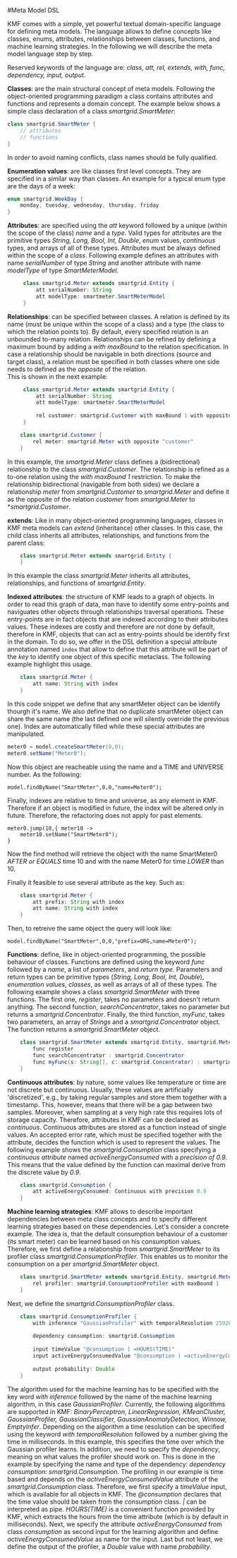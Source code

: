 #Meta Model DSL

KMF comes with a simple, yet powerful textual domain-specific language for defining meta models.
The language allows to define concepts like classes, enums, attributes, relationships between classes, functions, and machine learning strategies.
In the following we will describe the meta model language step by step.      

Reserved keywords of the language are: *class, att, rel, extends, with, func, dependency, input, output*.    

**Classes**: are the main structural concept of meta models. 
Following the object-oriented programming paradigm a class contains attributes and functions and represents a domain concept. 
The example below shows a simple class declaration of a class *smartgrid.SmartMeter*: 

```java
class smartgrid.SmartMeter {
    // attributes 
    // functions
}    
```	

In order to avoid naming conflicts, class names should be fully qualified.  

**Enumeration values**: are like classes first level concepts. 
They are specified in a similar way than classes. 
An example for a typical enum type are the days of a week:

```java
enum smartgrid.WeekDay {
    monday, tuesday, wednesday, thursday, friday    
}    
```	    

**Attributes**: are specified using the *att* keyword followed by a unique (within the scope of the class) *name* and a *type*. 
Valid types for attributes are the primitive types *String, Long, Bool, Int, Double*, *enum* values, *continuous* types, and arrays of all of these types.
Attributes must be always defined within the scope of a *class*.
Following example defines an attributes with name *serialNumber* of type *String* and another attribute with name *modelType* of type *SmartMeterModel*.

```java
     class smartgrid.Meter extends smartgrid.Entity {
         att serialNumber: String
         att modelType: smartmeter.SmartMeterModel 
     }    

```	   

**Relationships**: can be specified between classes.
A relation is defined by its name (must be unique within the scope of a class) and a type (the class to which the relation points to).
By default, every specified relation is an unbounded to-many relation.
Relationships can be refined by defining a maximum bound by adding a *with maxBound* to the relation specification.
In case a relationship should be navigable in both directions (source and target class), a relation must be specified in both classes where one side needs to defined as the *opposite* of the relation.  
This is shown in the next example:

```java
     class smartgrid.Meter extends smartgrid.Entity {
         att serialNumber: String
         att modelType: smartmeter.SmartMeterModel
          
         rel customer: smartgrid.Customer with maxBound 1 with opposite "meter"
     }    

    class smartgrid.Customer {
        rel meter: smartgrid.Meter with opposite "customer"
    }

```	   

In this example, the *smartgrid.Meter* class defines a (bidirectional) relationship to the class *smartgrid.Customer*. 
The relationship is refined as a to-one relation using the *with maxBound 1* restriction.
To make the relationship bidirectional (navigable from both sides) we declare a relationship *meter* from *smartgrid.Customer* to *smartgrid.Meter* and define it as the opposite of the relation *customer* from *smartgrid.Meter* to **smartgrid.Customer*.   

**extends**: Like in many object-oriented programming languages, classes in KMF meta models can *extend* (inheritance) other classes. 
In this case, the child class inherits all attributes, relationships, and functions from the parent class:
 
```java
    class smartgrid.Meter extends smartgrid.Entity {
    }
```
	 
In this example the class *smartgrid.Meter* inherits all attributes, relationships, and functions of *smartgrid.Entity*. 	  

**Indexed attributes**: the structure of KMF leads to a graph of objects. 
In order to read this graph of data, man have to identify some entry-points and naviguates other objects through relationships traversal operations.
These entry-points are in fact objects that are indexed according to their attributes values.
These indexes are costly and therefore are not done by default, therefore in KMF, objects that can act as entry-points should be identify first in the domain.
To do so, we offer in the DSL definition a special attribute annotation named `index` that allow to define that this attribute will be part of the *key* to identify one object of this specific metaclass.
The following example highlight this usage.

```java
    class smartgrid.Meter {
    	att name: String with index
    }
```

In this code snippet we define that any smartMeter object can be identify thourgh it's name.
We also define that no duplicate smartMeter object can share the same name (the last defined one will silently override the previous one).
Index are automatically filled while these special attributes are manipulated.

```java
meter0 = model.createSmartMeter(0,0);
meter0.setName("Meter0");
```

Now this object are reacheable using the name and a TIME and UNIVERSE number. As the following:

```
model.findByName("SmartMeter",0,0,"name=Meter0");
```

Finally, indexes are relative to time and universe, as any element in KMF. Therefore if an object is modified in future, the index will be altered only in future. Therefore, the refactoring does not apply for past elements.

```
meter0.jump(10,{ meter10 ->
	meter10.setName("SmartMeter0");
}
```

Now the find method will retrieve the object with the name SmartMeter0 *AFTER or EQUALS* time 10 and with the name Meter0 for time *LOWER* than 10.

Finally it feasible to use several attribute as the key. Such as:

```java
    class smartgrid.Meter {
    	att prefix: String with index
    	att name: String with index
    }
```

Then, to retreive the same object the query will look like:

```
model.findByName("SmartMeter",0,0,"prefix=ORG,name=Meter0");
```

**Functions**: define, like in object-oriented programming, the possible behaviour of classes. 
Functions are defined using the keyword *func* followed by a *name*, a list of *parameters*, and *return type*. 
Parameters and return types can be primitive types (*String, Long, Bool, Int, Double*), *enumeration values*, *classes*, as well as arrays of all of these types.
The following example shows a class *smartgrid.SmartMeter* with three functions. 
The first one, *register*, takes no parameters and doesn't return anything.
The second function, *searchConcentrator*, takes no parameter but returns a *smartgrid.Concentrator*. 
Finally, the third function, *myFunc*, takes two parameters, an array of *Strings* and a *smartgrid.Concentrator* object. 
The function returns a *smartgrid.SmartMeter* object. 

```java
    class smartgrid.SmartMeter extends smartgrid.Entity, smartgrid.Meter {
        func register
        func searchConcentrator : smartgrid.Concentrator
        func myFunc(s: String[], c: smartgrid.Concentrator) : smartgrid.SmartMeter 
    }
``` 

**Continuous attributes**: by nature, some values like temperature or time are not discrete but continuous.
Usually, these values are artificially 'discretized', e.g., by taking regular samples and store them together with a timestamp. 
This, however, means that there will be a gap between two samples. 
Moreover, when sampling at a very high rate this requires lots of storage capacity. 
Therefore, attributes in KMF can be declared as *continuous*. 
Continuous attributes are stored as a function instead of single values. 
An accepted error rate, which must be specified together with the attribute, decides the function which is used to represent the values.
The following example shows the *smartgrid.Consumption* class specifying a *continuous attribute* named *activeEnergyConsumed* with a *precision of 0.9*.  
This means that the value defined by the function can maximal derive from the discrete value by *0.9*.

```java
    class smartgrid.Consumption {
        att activeEnergyConsumed: Continuous with precision 0.9
    }
``` 

**Machine learning strategies**: KMF allows to describe important dependencies between meta class concepts and to specify different learning strategies based on these dependencies.
Let's consider a concrete example. 
The idea is, that the default consumption behaviour of a customer (its smart meter) can be learned based on his consumption values.
Therefore, we first define a relationship from *smartgrid.SmartMeter* to its profiler class *smartgrid.ConsumptionProfiler*. 
This enables us to monitor the consumption on a per *smartgrid.SmartMeter* object. 
 
```java
    class smartgrid.SmartMeter extends smartgrid.Entity, smartgrid.Meter {
        rel profiler: smartgrid.ConsumptionProfiler with maxBound 1
    }
``` 

Next, we define the *smartgrid.ConsumptionProfiler* class.

```java
    class smartgrid.ConsumptionProfiler {
        with inference "GaussianProfiler" with temporalResolution 2592000000
    
        dependency consumption: smartgrid.Consumption
    
        input timeValue "@consumption | =HOURS(TIME)"
        input activeEnergyConsumedValue "@consumption | =activeEnergyConsumed"
    
        output probability: Double
    }
``` 

The algorithm used for the machine learning has to be specified with the key word *with inference* followed by the name of the machine learning algorithm, in this case *GaussianProfiler*.
Currently, the following algorithms are supported in KMF: *BinaryPerceptron, LinearRegression, KMeanCluster, GaussianProfiler, GaussianClassifier, GaussianAnomalyDetection, Winnow, EmptyInfer*.
Depending on the algorithm a time resolution can be specified using the keyword *with temporalResolution* followed by a number giving the time in milliseconds.
In this example, this specifies the time over which the Gaussian profiler learns. 
In addition, we need to specify the *dependency*, meaning on what values the profiler should work on.
This is done in the example by specifying the name and type of the dependency: *dependency consumption: smartgrid.Consumption*.
The profiling in our example is time based and depends on the *activeEnergyConsumedValue* attribute of the *smartgrid.Consumption* class.
Therefore, we first specify a *timeValue* input, which is available for all objects in KMF.
The *@consumption* declares that the time value should be taken from the *consumption* class. 
*|* can be interpreted as pipe. 
*HOURS(TIME)* is a convenient function provided by KMF, which extracts the hours from the time attribute (which is by default in milliseconds). 
Next, we specify the attribute *activeEnergyConsumed* from class *consumption* as second input for the learning algorithm and define *activeEnergyConsumedValue* as name for the input.
Last but not least, we define the output of the profiler, a *Double* value with name *probability*.
